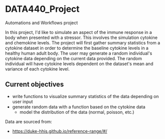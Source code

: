 # DATA440_Project
Automations and Workflows project

In this project, I'd like to simulate an aspect of the immune response in a body when presented with a stressor. This involves the simulation cytokine and chemokine levels. The project will first gather summary statistics from a cytokine dataset in order to determine the baseline cytokine levels in a healthy human adult body. The user may generate a random individual's cytokine data depending on the current data provided. The random individual will have cytokine levels dependent on the dataset's mean and variance of each cytokine level.

Current objectives
---
- write functions to visualize summary statistics of the data depending on user input
- generate random data with a function based on the cytokine data
  - model the distribution of the data (normal, poisson, etc.)

Data are sourced from:
- https://duke-hhis.github.io/reference-range/#/
